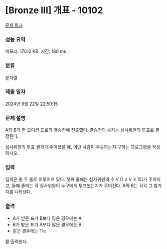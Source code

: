 # [Bronze III] 개표 - 10102 

[문제 링크](https://www.acmicpc.net/problem/10102) 

### 성능 요약

메모리: 17612 KB, 시간: 180 ms

### 분류

문자열

### 제출 일자

2024년 9월 22일 22:50:15

### 문제 설명

<p>A와 B가 한 오디션 프로의 결승전에 진출했다. 결승전의 승자는 심사위원의 투표로 결정된다.</p>

<p>심사위원의 투표 결과가 주어졌을 때, 어떤 사람이 우승하는지 구하는 프로그램을 작성하시오.</p>

### 입력 

 <p>입력은 총 두 줄로 이루어져 있다. 첫째 줄에는 심사위원의 수 V (1 ≤  V ≤  15)가 주어지고, 둘째 줄에는 각 심사위원이 누구에게 투표했는지가 주어진다. A와 B는 각각 그 참가자를 나타낸다.</p>

### 출력 

 <ul>
	<li>A가 받은 표가 B보다 많은 경우에는 A</li>
	<li>B가 받은 표가 A보다 많은 경우에는 B</li>
	<li>같은 경우에는 Tie</li>
</ul>

<p>를 출력한다.</p>

